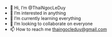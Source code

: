 - 👋 Hi, I’m @ThaiNgocLeDuy
- 👀 I’m interested in anything
- 🌱 I’m currently learning everything
- 💞️ I’m looking to collaborate on everyone
- 📫 How to reach me thaingocleduy@gmail.com

<!---
ThaiNgocLeDuy/ThaiNgocLeDuy is a ✨ special ✨ repository because its `README.md` (this file) appears on your GitHub profile.
You can click the Preview link to take a look at your changes.
--->

